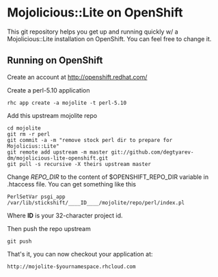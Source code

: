 Mojolicious::Lite on OpenShift
===================

This git repository helps you get up and running quickly w/ a Mojolicious::Lite installation
on OpenShift.  You can feel free to change it.


Running on OpenShift
----------------------------

Create an account at http://openshift.redhat.com/

Create a perl-5.10 application

    rhc app create -a mojolite -t perl-5.10

Add this upstream mojolite repo

    cd mojolite
    git rm -r perl
    git commit -a -m "remove stock perl dir to prepare for Mojolicius::Lite"
    git remote add upstream -m master git://github.com/degtyarev-dm/mojolicious-lite-openshift.git
    git pull -s recursive -X theirs upstream master
    
Change _REPO_DIR_ to the content of $OPENSHIFT_REPO_DIR variable in .htaccess file. You can get something like this

    PerlSetVar psgi_app /var/lib/stickshift/____ID____/mojolite/repo/perl/index.pl

Where ____ID____ is your 32-character project id.

Then push the repo upstream

    git push

That's it, you can now checkout your application at:

    http://mojolite-$yournamespace.rhcloud.com